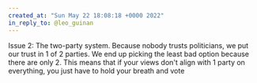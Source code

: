 ```yaml
---
created_at: "Sun May 22 18:08:18 +0000 2022"
in_reply_to: @leo_guinan
---
```


Issue 2:  The two-party system. Because nobody trusts politicians, we put our trust in 1 of 2 parties. We end up picking the least bad option because there are only 2. This means that if your views don't align with 1 party on everything, you just have to hold your breath and vote